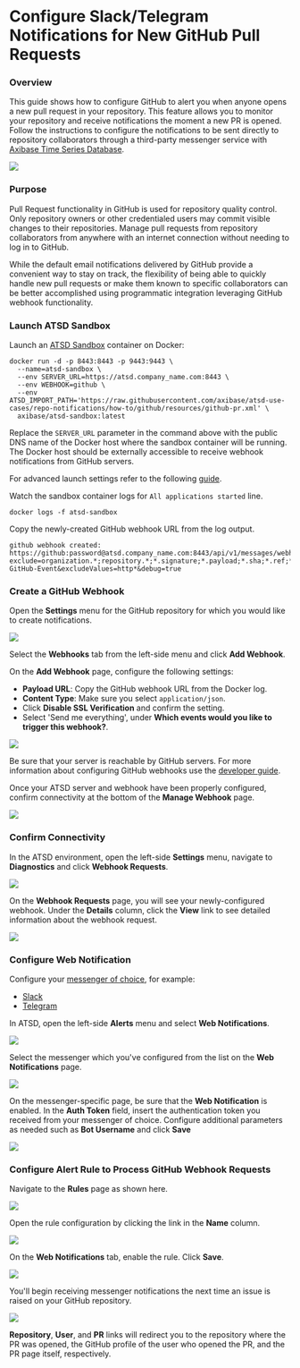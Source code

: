 # Configure Slack/Telegram Notifications for New GitHub Pull Requests

### Overview

This guide shows how to configure GitHub to alert you when anyone opens a new pull request in your repository. This feature allows you to monitor your repository and receive notifications the moment a new PR is opened. Follow the instructions to configure the notifications to be sent directly to repository collaborators through a third-party messenger service with [Axibase Time Series Database](https://axibase.com/products/axibase-time-series-database/).

![](images/workflow-three.png)

### Purpose

Pull Request functionality in GitHub is used for repository quality control. Only repository owners or other credentialed users may commit visible changes to their repositories. Manage pull requests from repository collaborators from anywhere with an internet connection without needing to log in to GitHub.

While the default email notifications delivered by GitHub provide a convenient way to stay on track, the flexibility of being able to quickly handle new pull requests or make them known to specific collaborators can be better accomplished using programmatic integration leveraging GitHub webhook functionality.

### Launch ATSD Sandbox

Launch an [ATSD Sandbox](https://github.com/axibase/dockers/tree/atsd-sandbox) container on Docker:

```
docker run -d -p 8443:8443 -p 9443:9443 \
  --name=atsd-sandbox \
  --env SERVER_URL=https://atsd.company_name.com:8443 \
  --env WEBHOOK=github \
  --env ATSD_IMPORT_PATH='https://raw.githubusercontent.com/axibase/atsd-use-cases/repo-notifications/how-to/github/resources/github-pr.xml' \
  axibase/atsd-sandbox:latest
```

Replace the `SERVER_URL` parameter in the command above with the public DNS name of the Docker host where the sandbox container will be running. The Docker host should be externally accessible to receive webhook notifications from GitHub servers.

For advanced launch settings refer to the following [guide](https://github.com/axibase/dockers/tree/atsd-sandbox).

Watch the sandbox container logs for `All applications started` line.

```
docker logs -f atsd-sandbox
```

Copy the newly-created GitHub webhook URL from the log output.

```
github webhook created:
https://github:password@atsd.company_name.com:8443/api/v1/messages/webhook/github?exclude=organization.*;repository.*;*.signature;*.payload;*.sha;*.ref;*_at;*.id&include=repository.name;repository.full_name&header.tag.event=X-GitHub-Event&excludeValues=http*&debug=true
```

### Create a GitHub Webhook

Open the **Settings** menu for the GitHub repository for which you would like to create notifications.

![](images/repo-settings.png)

Select the **Webhooks** tab from the left-side menu and click **Add Webhook**.

On the **Add Webhook** page, configure the following settings:

* **Payload URL**: Copy the GitHub webhook URL from the Docker log. 
* **Content Type**: Make sure you select `application/json`.
* Click **Disable SSL Verification** and confirm the setting.
* Select 'Send me everything', under **Which events would you like to trigger this webhook?**. 

![](images/webhook-config.png)

Be sure that your server is reachable by GitHub servers. For more information about configuring GitHub webhooks use the [developer guide](https://developer.github.com/webhooks/configuring/). 

Once your ATSD server and webhook have been properly configured, confirm connectivity at the bottom of the **Manage Webhook** page.

![](images/recent-delivery.png)

### Confirm Connectivity

In the ATSD environment, open the left-side **Settings** menu, navigate to **Diagnostics** and click **Webhook Requests**.

![](images/webhook-diag.png)

On the **Webhook Requests** page, you will see your newly-configured webhook. Under the **Details** column, click the **View** link to see detailed information about the webhook request.

![](images/webhook-confirm.png)

### Configure Web Notification

Configure your [messenger of choice](https://github.com/axibase/atsd/blob/master/rule-engine/web-notifications.md#collaboration-services), for example:

* [Slack](https://github.com/axibase/atsd/blob/master/rule-engine/notifications/slack.md)
* [Telegram](https://github.com/axibase/atsd/blob/master/rule-engine/notifications/telegram.md)

In ATSD, open the left-side **Alerts** menu and select **Web Notifications**.

![](images/alerts-wn.png)

Select the messenger which you've configured from the list on the **Web Notifications** page.

![](images/wn-page.png)

On the messenger-specific page, be sure that the **Web Notification** is enabled. In the **Auth Token** field, insert the authentication token you received from your messenger of choice. Configure additional parameters as needed such as **Bot Username** and click **Save**

![](images/web-notifications.png)

### Configure Alert Rule to Process GitHub Webhook Requests

Navigate to the **Rules** page as shown here.

![](images/alerts-rules.png)

Open the rule configuration by clicking the link in the **Name** column.

![](images/open-issue-rule.png)

On the **Web Notifications** tab, enable the rule. Click **Save**.

![](images/wn-issue.png)

You'll begin receiving messenger notifications the next time an issue is raised on your GitHub repository.

![](images/slack_pr.png)

**Repository**, **User**, and **PR** links will redirect you to the repository where the PR was opened, the GitHub profile of the user who opened the PR, and the PR page itself, respectively.
